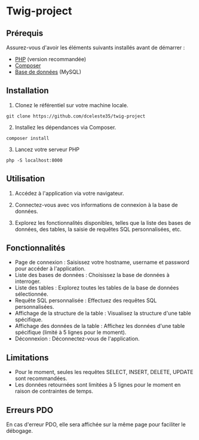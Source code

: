 # Twig-project


## Prérequis

Assurez-vous d'avoir les éléments suivants installés avant de démarrer :

- [PHP](https://www.php.net/) (version recommandée)
- [Composer](https://getcomposer.org/)
- [Base de données](https://chat.openai.com/c/68c9f556-70d6-419b-bf8a-38edee542358#) (MySQL)

## Installation

1. Clonez le référentiel sur votre machine locale.

`git clone https://github.com/dceleste35/twig-project`

2. Installez les dépendances via Composer.

`composer install`

3. Lancez votre serveur PHP

`php -S localhost:8000`

## Utilisation

1. Accédez à l'application via votre navigateur.

2. Connectez-vous avec vos informations de connexion à la base de données.

3. Explorez les fonctionnalités disponibles, telles que la liste des bases de données, des tables, la saisie de requêtes SQL personnalisées, etc.


## Fonctionnalités

- Page de connexion : Saisissez votre hostname, username et password pour accéder à l'application.
- Liste des bases de données : Choisissez la base de données à interroger.
- Liste des tables : Explorez toutes les tables de la base de données sélectionnée.
- Requête SQL personnalisée : Effectuez des requêtes SQL personnalisées.
- Affichage de la structure de la table : Visualisez la structure d'une table spécifique.
- Affichage des données de la table : Affichez les données d'une table spécifique (limité à 5 lignes pour le moment).
- Déconnexion : Déconnectez-vous de l'application.

## Limitations

- Pour le moment, seules les requêtes SELECT, INSERT, DELETE, UPDATE sont recommandées.
- Les données retournées sont limitées à 5 lignes pour le moment en raison de contraintes de temps.

## Erreurs PDO

En cas d'erreur PDO, elle sera affichée sur la même page pour faciliter le débogage.

